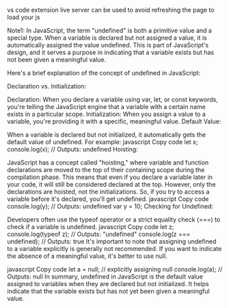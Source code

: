 vs code extension live server can be used to avoid refreshing the page to load your js

Note1:
In JavaScript, the term "undefined" is both a primitive value and a special type. When a variable is declared but not assigned a value, it is automatically assigned the value undefined. This is part of JavaScript's design, and it serves a purpose in indicating that a variable exists but has not been given a meaningful value.

Here's a brief explanation of the concept of undefined in JavaScript:

Declaration vs. Initialization:

Declaration: When you declare a variable using var, let, or const keywords, you're telling the JavaScript engine that a variable with a certain name exists in a particular scope.
Initialization: When you assign a value to a variable, you're providing it with a specific, meaningful value.
Default Value:

When a variable is declared but not initialized, it automatically gets the default value of undefined.
For example:
javascript
Copy code
let x;
console.log(x); // Outputs: undefined
Hoisting:

JavaScript has a concept called "hoisting," where variable and function declarations are moved to the top of their containing scope during the compilation phase. This means that even if you declare a variable later in your code, it will still be considered declared at the top.
However, only the declarations are hoisted, not the initializations. So, if you try to access a variable before it's declared, you'll get undefined.
javascript
Copy code
console.log(y); // Outputs: undefined
var y = 10;
Checking for Undefined:

Developers often use the typeof operator or a strict equality check (===) to check if a variable is undefined.
javascript
Copy code
let z;
console.log(typeof z); // Outputs: "undefined"
console.log(z === undefined); // Outputs: true
It's important to note that assigning undefined to a variable explicitly is generally not recommended. If you want to indicate the absence of a meaningful value, it's better to use null.

javascript
Copy code
let a = null; // explicitly assigning null
console.log(a); // Outputs: null
In summary, undefined in JavaScript is the default value assigned to variables when they are declared but not initialized. It helps indicate that the variable exists but has not yet been given a meaningful value.